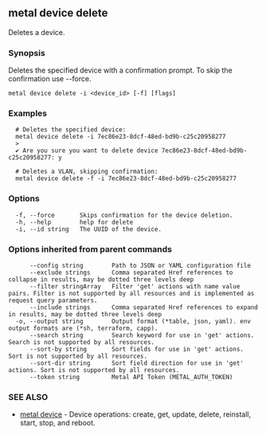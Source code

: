 ## metal device delete

Deletes a device.

### Synopsis

Deletes the specified device with a confirmation prompt. To skip the confirmation use --force.

```
metal device delete -i <device_id> [-f] [flags]
```

### Examples

```
  # Deletes the specified device:
  metal device delete -i 7ec86e23-8dcf-48ed-bd9b-c25c20958277
  >
  ✔ Are you sure you want to delete device 7ec86e23-8dcf-48ed-bd9b-c25c20958277: y
		
  # Deletes a VLAN, skipping confirmation:
  metal device delete -f -i 7ec86e23-8dcf-48ed-bd9b-c25c20958277
```

### Options

```
  -f, --force       Skips confirmation for the device deletion.
  -h, --help        help for delete
  -i, --id string   The UUID of the device.
```

### Options inherited from parent commands

```
      --config string        Path to JSON or YAML configuration file
      --exclude strings      Comma separated Href references to collapse in results, may be dotted three levels deep
      --filter stringArray   Filter 'get' actions with name value pairs. Filter is not supported by all resources and is implemented as request query parameters.
      --include strings      Comma separated Href references to expand in results, may be dotted three levels deep
  -o, --output string        Output format (*table, json, yaml). env output formats are (*sh, terraform, capp).
      --search string        Search keyword for use in 'get' actions. Search is not supported by all resources.
      --sort-by string       Sort fields for use in 'get' actions. Sort is not supported by all resources.
      --sort-dir string      Sort field direction for use in 'get' actions. Sort is not supported by all resources.
      --token string         Metal API Token (METAL_AUTH_TOKEN)
```

### SEE ALSO

* [metal device](metal_device.md)	 - Device operations: create, get, update, delete, reinstall, start, stop, and reboot.

